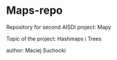 # Maps-repo
Repository for second AISDI project: Mapy


Topic of the project: Hashmaps i Trees

author: Maciej Suchocki
